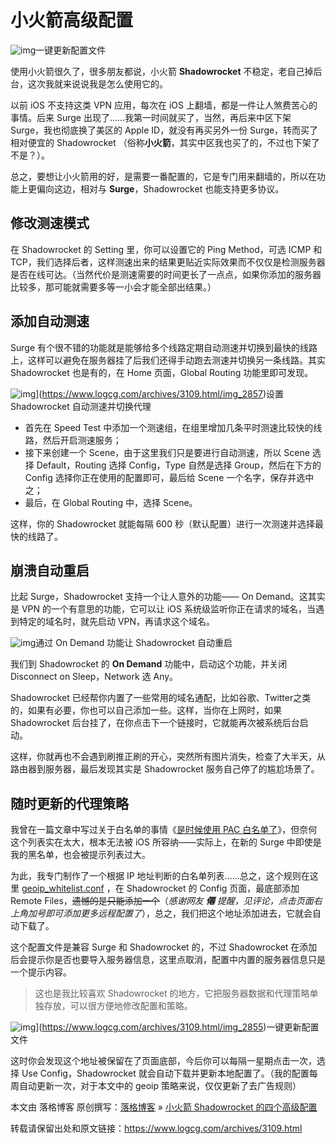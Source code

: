 # 小火箭高级配置

![img](../../../_ImageAssets/IMG_2855.jpg)一键更新配置文件

使用小火箭很久了，很多朋友都说，小火箭 **Shadowrocket** 不稳定，老自己掉后台，这次我就来说说我是怎么使用它的。

以前 iOS 不支持这类 VPN 应用，每次在 iOS 上翻墙，都是一件让人煞费苦心的事情。后来 Surge 出现了……我第一时间就买了，当然，再后来中区下架 Surge，我也彻底换了美区的 Apple ID，就没有再买另外一份 Surge，转而买了相对便宜的 Shadowrocket （俗称**小火箭**，其实中区我也买了的，不过也下架了不是？）。

总之，要想让小火箭用的好，是需要一番配置的，它是专门用来翻墙的，所以在功能上更偏向这边，相对与 **Surge**，Shadowrocket 也能支持更多协议。

## 修改测速模式

在 Shadowrocket 的 Setting 里，你可以设置它的 Ping Method，可选 ICMP 和 TCP，我们选择后者，这样测速出来的结果更贴近实际效果而不仅仅是检测服务器是否在线可达。（当然代价是测速需要的时间更长了一点点，如果你添加的服务器比较多，那可能就需要多等一小会才能全部出结果。）

## 添加自动测速

Surge 有个很不错的功能就是能够给多个线路定期自动测速并切换到最快的线路上，这样可以避免在服务器挂了后我们还得手动跑去测速并切换另一条线路。其实 Shadowrocket 也是有的，在 Home 页面，Global Routing 功能里即可发现。

![img](../../../_ImageAssets/IMG_2857-1587988958850.png)](https://www.logcg.com/archives/3109.html/img_2857)设置 Shadowrocket 自动测速并切换代理

- 首先在 Speed Test 中添加一个测速组，在组里增加几条平时测速比较快的线路，然后开启测速服务；
- 接下来创建一个 Scene，由于这里我们只是要进行自动测速，所以 Scene 选择 Default，Routing 选择 Config，Type 自然是选择 Group，然后在下方的 Config 选择你正在使用的配置即可，最后给 Scene 一个名字，保存并选中之；
- 最后，在 Global Routing 中，选择 Scene。

这样，你的 Shadowrocket 就能每隔 600 秒（默认配置）进行一次测速并选择最快的线路了。

## 崩溃自动重启

比起 Surge，Shadowrocket 支持一个让人意外的功能—— On Demand。这其实是 VPN 的一个有意思的功能，它可以让 iOS 系统级监听你正在请求的域名，当遇到特定的域名时，就先启动 VPN，再请求这个域名。

![img](../../../_ImageAssets/IMG_2856.jpg)通过 On Demand 功能让 Shadowrocket 自动重启

我们到 Shadowrocket 的 **On Demand** 功能中，启动这个功能，并关闭 Disconnect on Sleep，Network 选 Any。

Shadowrocket 已经帮你内置了一些常用的域名通配，比如谷歌、Twitter之类的，如果有必要，你也可以自己添加一些。这样，当你在上网时，如果 Shadowrocket 后台挂了，在你点击下一个链接时，它就能再次被系统后台启动。

这样，你就再也不会遇到刷推正刷的开心，突然所有图片消失，检查了大半天，从路由器到服务器，最后发现其实是 Shadowrocket 服务自己停了的尴尬场景了。

## 随时更新的代理策略

我曾在一篇文章中写过关于白名单的事情《[是时候使用 PAC 白名单了](https://www.logcg.com/archives/1292.html)》，但奈何这个列表实在太大，根本无法被 iOS 所容纳——实际上，在新的 Surge 中即使是我的黑名单，也会被提示列表过大。

为此，我专门制作了一个根据 IP 地址判断的白名单列表……总之，这个规则在这里 [geoip_whitelist.conf](https://r0uter.github.io/ss.conf-for-surge/geoip_whitelist.conf) ，在 Shadowrocket 的 Config 页面，最底部添加 Remote Files，~~遗憾的是只能添加一个~~（*感谢网友 **僊** 提醒，见评论，点击页面右上角加号即可添加更多远程配置了*），总之，我们把这个地址添加进去，它就会自动下载了。

这个配置文件是兼容 Surge 和 Shadowrocket 的，不过 Shadowrocket 在添加后会提示你是否也要导入服务器信息，这里点取消，配置中内置的服务器信息只是一个提示内容。

> 这也是我比较喜欢 Shadowrocket 的地方，它把服务器数据和代理策略单独存放，可以很方便地修改配置和策略。

![img](../../../_ImageAssets/IMG_2855-1587989021598.jpg)](https://www.logcg.com/archives/3109.html/img_2855)一键更新配置文件

这时你会发现这个地址被保留在了页面底部，今后你可以每隔一星期点击一次，选择 Use Config，Shadowrocket 就会自动下载并更新本地配置了。（我的配置每周自动更新一次，对于本文中的 geoip 策略来说，仅仅更新了去广告规则）

 

本文由 落格博客 原创撰写：[落格博客](https://www.logcg.com/) » [小火箭 Shadowrocket 的四个高级配置](https://www.logcg.com/archives/3109.html)

转载请保留出处和原文链接：https://www.logcg.com/archives/3109.html